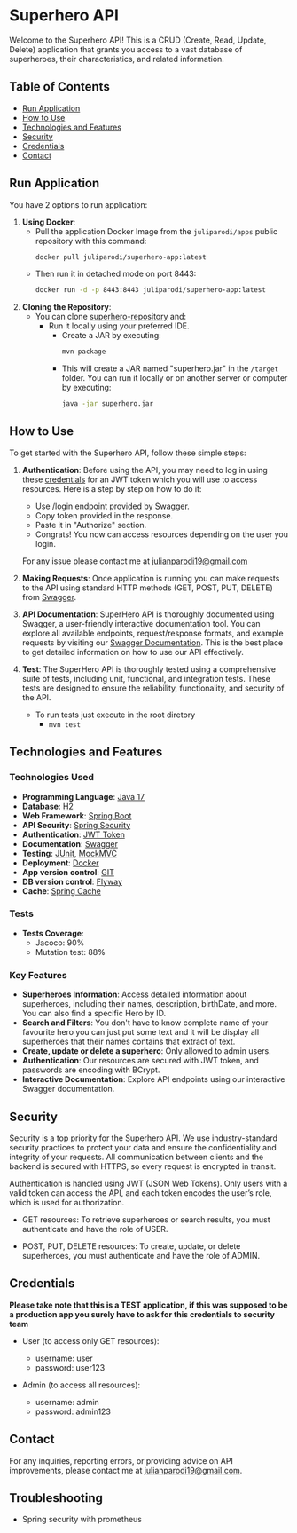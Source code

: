 # Superhero API

Welcome to the Superhero API! This is a CRUD (Create, Read, Update, Delete) application that grants you access to a vast database of superheroes, their characteristics, and related information. 

## Table of Contents
- [Run Application](#run-application)
- [How to Use](#how-to-use)
- [Technologies and Features](#technologies-and-features)
- [Security](#security)
- [Credentials](#credentials)
- [Contact](#contact)

## Run Application
You have 2 options to run application:
1. **Using Docker**:
    - Pull the application Docker Image from the `juliparodi/apps` public repository with this command:
      ```bash
      docker pull juliparodi/superhero-app:latest
      ```
    - Then run it in detached mode on port 8443:
      ```bash
      docker run -d -p 8443:8443 juliparodi/superhero-app:latest
      ```
2. **Cloning the Repository**:
   - You can clone [superhero-repository](https://github.com/Juliparodi/super-hero-api) and:
     - Run it locally using your preferred IDE.
         - Create a JAR by executing:
           ```bash
           mvn package
           ```
         - This will create a JAR named "superhero.jar" in the `/target` folder. You can run it locally or on another server or computer by executing:
           ```bash
           java -jar superhero.jar
           ```

## How to Use

To get started with the Superhero API, follow these simple steps:

1. **Authentication**: Before using the API, you may need to log in using these [credentials](#credentials) for an JWT token which you will use to access resources. 
    Here is a step by step on how to do it:
    - Use /login endpoint provided by [Swagger](http://localhost:8443/swagger-ui/index.html).
    - Copy token provided in the response.
    - Paste it in "Authorize" section.
    - Congrats! You now can access resources depending on the user you login.
    
    For any issue please contact me at julianparodi19@gmail.com
2. **Making Requests**: Once application is running you can make requests to the API using standard HTTP methods (GET, POST, PUT, DELETE) from [Swagger](http://localhost:8080/swagger-ui/index.html).

3. **API Documentation**: SuperHero API is thoroughly documented using Swagger, a user-friendly interactive documentation tool. You can explore all available endpoints, request/response formats, and example requests by visiting our [Swagger Documentation](http://localhost:8443/swagger-ui/index.html). This is the best place to get detailed information on how to use our API effectively.

4. **Test**: The SuperHero API is thoroughly tested using a comprehensive suite of tests, including unit, functional, and integration tests. These tests are designed to ensure the reliability, functionality, and security of the API.
    - To run tests just execute in the root diretory
      - `mvn test`


## Technologies and Features

### Technologies Used

- **Programming Language**: [Java 17](https://docs.oracle.com/en/java/javase/17/docs/api/index.html)
- **Database**: [H2](http://h2database.com/html/main.html)
- **Web Framework**: [Spring Boot](https://spring.io/projects/spring-boot)
- **API Security**: [Spring Security](https://spring.io/projects/spring-security)
- **Authentication**: [JWT Token](https://jwt.io/)
- **Documentation**: [Swagger](https://swagger.io/)
- **Testing**: [JUnit](https://junit.org/), [MockMVC](https://docs.spring.io/spring-framework/reference/testing/spring-mvc-test-framework.html)
- **Deployment**: [Docker](https://www.docker.com/)
- **App version control**: [GIT](https://git-scm.com/)
- **DB version control**: [Flyway](https://flywaydb.org/)
- **Cache**: [Spring Cache](https://docs.spring.io/spring-boot/docs/current/reference/html/io.html)

### Tests
- **Tests Coverage**:
    - Jacoco: 90%
    - Mutation test: 88%

### Key Features

- **Superheroes Information**: Access detailed information about superheroes, including their names, description, birthDate, and more. You can also find a specific Hero by ID.
- **Search and Filters**: You don't have to know complete name of your favourite hero you can just put some text and it will be display all superheroes that their names contains that extract of text.
- **Create, update or delete a superhero**:  Only allowed to admin users.
- **Authentication**: Our resources are secured with JWT token, and passwords are encoding with BCrypt.
- **Interactive Documentation**: Explore API endpoints using our interactive Swagger documentation.

## Security

Security is a top priority for the Superhero API. We use industry-standard security practices to protect your data and ensure the confidentiality and integrity of your requests. All communication between clients and the backend is secured with HTTPS, so every request is encrypted in transit.

Authentication is handled using JWT (JSON Web Tokens). Only users with a valid token can access the API, and each token encodes the user’s role, which is used for authorization.

- GET resources: To retrieve superheroes or search results, you must authenticate and have the role of USER.

- POST, PUT, DELETE resources: To create, update, or delete superheroes, you must authenticate and have the role of ADMIN.

## Credentials

**Please take note that this is a TEST application, if this was supposed to be a production app you surely have to ask for this credentials to security team**

- User (to access only GET resources):
  - username: user
  - password: user123

- Admin (to access all resources):
  - username: admin
  - password: admin123

## Contact

For any inquiries, reporting errors, or providing advice on API improvements, please contact me at julianparodi19@gmail.com.

## Troubleshooting

- Spring security with prometheus